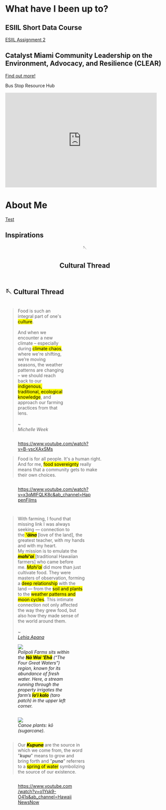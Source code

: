 # What have I been up to?
## ESIIL Short Data Course
[ESIIL Assignment 2](notebooks/Get-Started-with-Open-Reproducible-Science.md)

## Catalyst Miami Community Leadership on the Environment, Advocacy, and Resilience (CLEAR)
[Find out more!](https://www.catalystmiami.org/clear)

Bus Stop Resource Hub

<iframe src="https://docs.google.com/presentation/d/e/2PACX-1vTrg3dPrLhSUYGXc8l3A3F8_KWrAhyXXPq85QXr_UEHfXr5kd5sUh-ew4ziUXWpni_XUy0xA9TuckCD/embed?start=true&loop=true&delayms=3000" frameborder="0" width="480" height="299" allowfullscreen="true" mozallowfullscreen="true" webkitallowfullscreen="true"></iframe>

# About Me
[Test](Test.md)

## Inspirations
<article id="e3c9964b-8645-4108-8108-536bc1aa9d8e" class="page sans"><header><div class="page-header-icon undefined"><span class="icon">🪡</span></div><h1 class="page-title">Cultural Thread</h1><p class="page-description"></p></header><div class="page-body"><h1 id="92a6be45-75e4-4dd7-a70f-939419e5df15" class="">🪡 Cultural Thread</h1><div id="b7b35654-6908-4a48-9484-7831d4acb10e" class="column-list"><div id="a41c162d-8dc0-44b9-b7dc-d378e8e8efb4" style="width:37.5%" class="column"><blockquote id="64c5ab7a-5b04-452e-a24c-c20f0acfc9d5" class="">Food is such an integral part of one&#x27;s <mark class="highlight-blue_background">culture</mark>.<strong><br/><br/></strong>And when we encounter a new climate – especially during <mark class="highlight-blue_background">climate chaos</mark>, where we&#x27;re shifting, we’re moving seasons, the weather patterns are changing – we should reach back to our <mark class="highlight-blue_background">indigenous, traditional, ecological knowledge</mark>, and approach our farming practices from that lens.<br/><br/>~ <br/><em>Michelle Week</em></blockquote><p id="63070efa-a6d1-4e9a-85bf-0a76ad668145" class="">
</p></div><div id="a3bf7df9-2d98-4d96-893e-dde5a40eda0f" style="width:62.5%" class="column"><figure id="3efb6d21-73a4-4461-a0fd-6b99b57ae1aa"><div class="source"><a href="https://www.youtube.com/watch?v=B-yscXAxSMs">https://www.youtube.com/watch?v=B-yscXAxSMs</a></div></figure><p id="12ebb97d-8834-44fc-8c95-5e65ce4a6257" class="">
</p><blockquote id="4e73f12d-1c70-40ab-b46b-fa8a2b3508d4" class="">Food is for all people. It&#x27;s a human right. And for me, <mark class="highlight-blue_background">food sovereignty</mark> really means that a community gets to make their own choices.</blockquote></div></div><div id="21538602-b7e1-477a-999a-65edf268cc4a" class="column-list"><div id="c6c6dcb2-f58f-417b-b9fe-435530729f90" style="width:62.5%" class="column"><figure id="069cdc09-a6b1-4b99-89ed-a864c08e8287"><div class="source"><a href="https://www.youtube.com/watch?v=x3qMIFQLK8c&amp;ab_channel=HappenFilms">https://www.youtube.com/watch?v=x3qMIFQLK8c&amp;ab_channel=HappenFilms</a></div></figure></div><div id="8940a1a5-0589-44f5-a497-4da2832e70e5" style="width:37.5%" class="column"><blockquote id="815df6b1-078d-47bf-b2de-8a600c97fd2f" class=""></blockquote><p id="e1c21ee2-5f81-4802-b4c3-e9a19c080d1d" class="">
</p></div></div><div id="8e3384ec-0238-47a1-bae9-677dce904985" class="column-list"><div id="d1d7b0f9-2de6-4c42-8c6c-c2ecf47ba131" style="width:50%" class="column"><blockquote id="d6b920e7-111c-47de-b7fe-da84b86d768a" class="">With farming, I found that missing link I was always seeking — connection to the<mark class="highlight-pink_background"> </mark><em><mark class="highlight-pink_background"><strong>‘āina</strong></mark></em><em><strong> </strong></em>[love of the land]<em>,</em> the greatest teacher, with my hands and with my heart. <br/>My mission is to emulate the <br/><em><mark class="highlight-pink_background"><strong>mahi‘ai</strong></mark></em><mark class="highlight-pink_background"> </mark>[traditional Hawaiian farmers] who came before me. <em><mark class="highlight-pink_background">Mahi‘ai</mark></em> did more than just cultivate food. They were masters of observation, forming a <mark class="highlight-blue_background">deep relationship</mark> with the land — from the <mark class="highlight-blue_background">soil and plants</mark> to the <mark class="highlight-blue_background">weather patterns and moon cycles</mark>. This intimate connection not only affected the way they grew food, but also how they made sense of the world around them.<br/><br/>~ <br/><em><a href="https://www.mauimagazine.net/polipoli-farms/">Lehia Apana</a></em></blockquote><figure id="ee2beabb-b75e-4b52-9ae6-864d64666ec9" class="image"><a href="https://www.mauimagazine.net/wp-content/uploads/polipoli-farms-water-irrigated-loi-kalo-taro-paddy.jpg"><img src="https://www.mauimagazine.net/wp-content/uploads/polipoli-farms-water-irrigated-loi-kalo-taro-paddy.jpg"/></a><figcaption><em>Polipoli Farms sits within the </em><em><mark class="highlight-pink_background"><strong>Nā Wai ‘Ehā</strong></mark></em><em> (“The Four Great Waters”) region, known for its abundance of fresh water. Here, a stream running through the property irrigates the farm’s </em><em><mark class="highlight-pink_background"><strong>lo‘i kalo</strong></mark></em><em> (taro patch) in the upper left corner.</em></figcaption></figure></div><div id="f00d82b5-a786-48ab-9869-cd9dae4bbd76" style="width:50%" class="column"><figure id="ec6203aa-94d7-439b-9bba-b0ea81d337bb" class="image"><a href="https://www.mauimagazine.net/wp-content/uploads/polipoli-farms-ko-sugar-cane-600x600.jpg"><img src="https://www.mauimagazine.net/wp-content/uploads/polipoli-farms-ko-sugar-cane-600x600.jpg"/></a><figcaption><em>Canoe plants: kō (sugarcane).</em></figcaption></figure><p id="f5789cb0-0541-47d3-9418-eed2ee10c378" class="">
</p></div></div><div id="85c2ec1f-2ba6-46a6-b1ac-d32c52df1eb8" class="column-list"><div id="5d1b5401-ab44-435b-abf4-9bcb751c67bf" style="width:50%" class="column"><blockquote id="fc7278ad-8bab-47a3-9794-bf11d5d5253f" class="">Our <em><mark class="highlight-pink_background"><strong>Kupuna</strong></mark></em> are the source in which we come from, the word &quot;<em><strong>kupu</strong></em>&quot; means to grow and bring forth and &quot;<em><strong>puna</strong></em>&quot; referrers to a <mark class="highlight-blue_background">spring of water</mark>  symbolizing the source of our existence.</blockquote><p id="267c9b36-76c4-4d0a-bff6-ac1fff7e1b1b" class="">
</p></div><div id="c7e6173c-dd36-403c-81fb-5852afe40ab6" style="width:50%" class="column"><figure id="91b054eb-0df2-4ac3-82f8-ef39363d22d8"><div class="source"><a href="https://www.youtube.com/watch?v=o1Ysk9-O41s&amp;ab_channel=HawaiiNewsNow">https://www.youtube.com/watch?v=o1Ysk9-O41s&amp;ab_channel=HawaiiNewsNow</a></div></figure></div></div><p id="47c54e1c-d4b3-43d9-a9d5-6a637b4dbdae" class="">
</p><p id="26f6c771-545f-44e5-8b5f-a764086c3939" class="">
</p></div></article>
